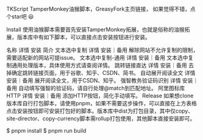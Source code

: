 TKScript
TamperMonkey油猴脚本，GreasyFork主页链接， 如果觉得不错，点个star吧 😃

Install
使用油猴脚本需要首先安装TamperMonkey拓展，也就是俗称的油猴拓展，版本库中有如下脚本，可以直接点击安装按钮进行安装。

名称	详情	安装	简介
文本选中复制	详情	安装｜备用	解除网站不允许复制的限制，需要适配新的网站可提issue。
文本选中复制-通用	详情	安装｜备用	文本选中复制通用处理版本，具体使用方式请查阅详情。
跳转链接直达	详情	安装｜备用	去掉确定跳转链接页面，用于谷歌、知乎、CSDN、简书。
自动展开阅读全文	详情	安装｜备用	展开阅读全文，用于CSDN、知乎。
强智教务验证码识别	详情	安装｜备用	自动填写强智的验证码，请自行处理@match到匹配地址。
阿里图标库HTTP	详情	安装｜备用	添加HTTP按钮，简化手动填写。
Release
如果想clone版本库自行打包脚本，请使用pnpm，如果不需要这步操作，可以直接在上方表格点击安装按钮即可安装打包好的脚本。版本库中dist为打包目录，其中仅copy、site-director、copy-currency脚本需rollup打包使用，其他脚本直接安装即可。

$ pnpm install
$ pnpm run build
